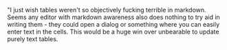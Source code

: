 
"I just wish tables weren't so objectively fucking terrible in markdown. 
Seems any editor with markdown awareness also does nothing to try aid in writing 
them - they could open a dialog or something where you can easily enter text in the 
cells. This would be a huge win over unbearable to update purely text tables.